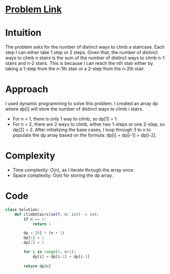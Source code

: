 # [Problem Link](https://leetcode.com/problems/climbing-stairs/description/)

# Intuition
The problem asks for the number of distinct ways to climb a staircase. Each step I can either take 1 step or 2 steps. Given that, the number of distinct ways to climb n stairs is the sum of the number of distinct ways to climb n-1 stairs and n-2 stairs. This is because I can reach the nth stair either by taking a 1-step from the n-1th stair or a 2-step from the n-2th stair.

# Approach
I used dynamic programming to solve this problem. I created an array dp where dp[i] will store the number of distinct ways to climb i stairs.

- For n = 1, there is only 1 way to climb, so dp[1] = 1.
- For n = 2, there are 2 ways to climb, either two 1-steps or one 2-step, so dp[2] = 2.
After initializing the base cases, I loop through 3 to n to populate the dp array based on the formula: dp[i] = dp[i-1] + dp[i-2].

# Complexity
- Time complexity: O(n), as I iterate through the array once.
- Space complexity: O(n) for storing the dp array.
# Code
```python
class Solution:
    def climbStairs(self, n: int) -> int:
        if n == 1:
            return 1

        dp = [0] * (n + 1)
        dp[1] = 1
        dp[2] = 2

        for i in range(3, n+1):
            dp[i] = dp[i-2] + dp[i-1]
        
        return dp[n] 
```
        